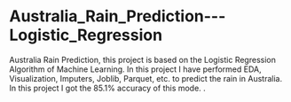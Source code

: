 # Australia_Rain_Prediction---Logistic_Regression
Australia Rain Prediction, this project is based on the Logistic Regression Algorithm of Machine Learning. In this project I have performed EDA, Visualization, Imputers, Joblib, Parquet, etc. to predict the rain in Australia. In this project I got the 85.1% accuracy of this mode.
.
